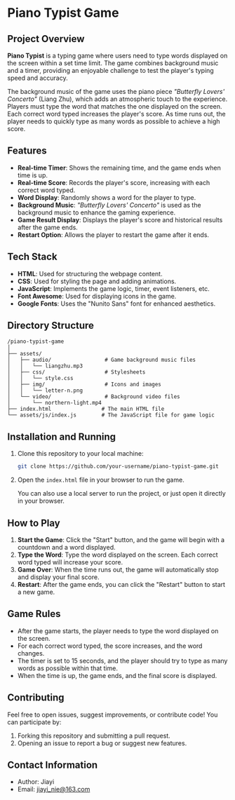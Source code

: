 # Piano Typist Game

## Project Overview

**Piano Typist** is a typing game where users need to type words displayed on the screen within a set time limit. The game combines background music and a timer, providing an enjoyable challenge to test the player's typing speed and accuracy.

The background music of the game uses the piano piece *"Butterfly Lovers' Concerto"* (Liang Zhu), which adds an atmospheric touch to the experience. Players must type the word that matches the one displayed on the screen. Each correct word typed increases the player's score. As time runs out, the player needs to quickly type as many words as possible to achieve a high score.

## Features

- **Real-time Timer**: Shows the remaining time, and the game ends when time is up.
- **Real-time Score**: Records the player's score, increasing with each correct word typed.
- **Word Display**: Randomly shows a word for the player to type.
- **Background Music**: *"Butterfly Lovers' Concerto"* is used as the background music to enhance the gaming experience.
- **Game Result Display**: Displays the player's score and historical results after the game ends.
- **Restart Option**: Allows the player to restart the game after it ends.

## Tech Stack

- **HTML**: Used for structuring the webpage content.
- **CSS**: Used for styling the page and adding animations.
- **JavaScript**: Implements the game logic, timer, event listeners, etc.
- **Font Awesome**: Used for displaying icons in the game.
- **Google Fonts**: Uses the "Nunito Sans" font for enhanced aesthetics.

## Directory Structure

```
/piano-typist-game
│
├── assets/
│   ├── audio/                 # Game background music files
│   │   └── liangzhu.mp3
│   ├── css/                   # Stylesheets
│   │   └── style.css
│   ├── img/                   # Icons and images
│   │   └── letter-n.png
│   └── video/                 # Background video files
│       └── northern-light.mp4
├── index.html                # The main HTML file
└── assets/js/index.js        # The JavaScript file for game logic
```

## Installation and Running

1. Clone this repository to your local machine:

   ```bash
   git clone https://github.com/your-username/piano-typist-game.git
   ```

2. Open the `index.html` file in your browser to run the game.

   You can also use a local server to run the project, or just open it directly in your browser.

## How to Play

1. **Start the Game**: Click the "Start" button, and the game will begin with a countdown and a word displayed.
2. **Type the Word**: Type the word displayed on the screen. Each correct word typed will increase your score.
3. **Game Over**: When the time runs out, the game will automatically stop and display your final score.
4. **Restart**: After the game ends, you can click the "Restart" button to start a new game.

## Game Rules

- After the game starts, the player needs to type the word displayed on the screen.
- For each correct word typed, the score increases, and the word changes.
- The timer is set to 15 seconds, and the player should try to type as many words as possible within that time.
- When the time is up, the game ends, and the final score is displayed.

## Contributing

Feel free to open issues, suggest improvements, or contribute code! You can participate by:

1. Forking this repository and submitting a pull request.
2. Opening an issue to report a bug or suggest new features.


## Contact Information

- Author: Jiayi
- Email: jiayi_nie@163.com
